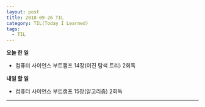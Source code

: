 ```yaml
---
layout: post
title: 2018-09-26 TIL
category: TIL(Today I Learned)
tags:
  - TIL
---
```




**오늘 한 일**

- 컴퓨터 사이언스 부트캠프 14장(이진 탐색 트리) 2회독 



**내일 할 일**

- 컴퓨터 사이언스 부트캠프 15장(알고리즘) 2회독



---

